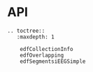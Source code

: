 # API

```{eval-rst}
.. toctree::
   :maxdepth: 1

    edfCollectionInfo
    edfOverlapping
    edfSegmentsiEEGSimple
```